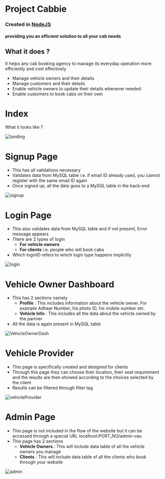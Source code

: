 # Project Cabbie
### Created in [NodeJS](https://nodejs.org/en/) 
#### providing you an efficient solution to all your cab needs

## What it does ?
It helps any cab booking agency to manage its everyday operation more efficiently and cost effectively
* Manage vehicle owners and their details
* Manage customers and their details
* Enable vehicle owners to update their details whenever needed
* Enable customers to book cabs on their own 

# Index 
What it looks like ?

![landing](https://user-images.githubusercontent.com/77404110/182168487-2ec6760d-14cd-4f94-8c39-d6b1d5010493.png)

# Signup Page
* This has all validations necessary 
* Validates data from MySQL table i.e. if email ID already used, you cannot register with the same email ID again
* Once signed up, all the data goes to a MySQL table in the back-end

![signup](https://user-images.githubusercontent.com/77404110/182168580-482ce7df-25bb-4802-92c3-8bd04427beac.png)

# Login Page
* This also validates data from MySQL table and if not present, Error message appears
* There are 2 types of login 
    * **For vehicle owners**
    * **For clients** i.e. people who will book cabs
* Which loginID refers to which login type happens implicitly 

![login](https://user-images.githubusercontent.com/77404110/182171021-35a0bd67-5e28-4240-833c-b8c4bd822099.png)

# Vehicle Owner Dashboard
* This has 2 sections namely
  * **Profile** : This includes information about the vehicle owner. For example Adhaar Number, his photo ID, his mobile number etc.
  * **Vehicle Info** : This includes all the data about the vehicle owned by the partner 
* All the data is again present in MySQL table 

![VehicleOwnerDash](https://user-images.githubusercontent.com/77404110/182173617-cbc65e34-d2f4-4139-9ef2-df3cf77a21c1.png)

# Vehicle Provider
* This page is specifically created and designed for clients 
* Through this page they can choose their location, their seat requirement and the results are then showed according to the choices selected by the client
* Results can be filtered through filter tag

![vehicleProvider](https://user-images.githubusercontent.com/77404110/182174182-f2481ffe-b2e9-403f-bbfc-79e2eb245638.png)

# Admin Page
* This page is not included in the flow of the website but it can be accessed through a special URL localhost:PORT_NO/admin-vau
* This page has 2 sections
  * **Vehicle Owners** : This will include data table of all the vehicle owners you manage
  * **Clients** : This will include data table of all the clients who book through your website
  
![admin](https://user-images.githubusercontent.com/77404110/182175001-2e4b08d2-cc77-41ba-b10f-dba185011781.png)
